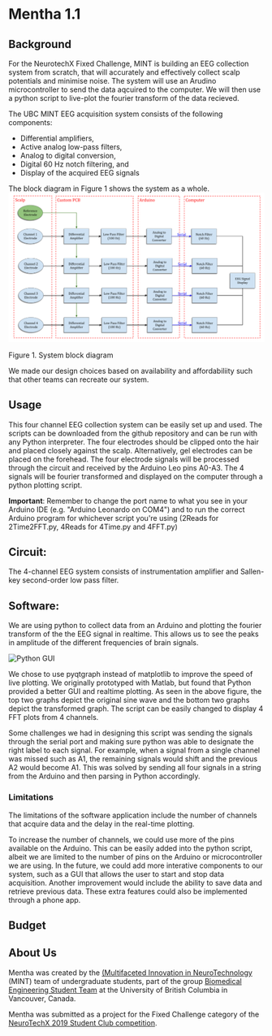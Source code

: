# Mentha 1.1

## Background

For the NeurotechX Fixed Challenge, MINT is building an EEG collection system from scratch, that will accurately and effectively collect scalp potentials and minimise noise.
The system will use an Arudino microcontroller to send the data aqcuired to the computer. We will then use a python script to live-plot the fourier transform of the data recieved. 

The UBC MINT EEG acquisition system consists of the following components:
- Differential amplifiers,
- Active analog low-pass filters,
- Analog to digital conversion,
- Digital 60 Hz notch filtering, and
- Display of the acquired EEG signals

The block diagram in Figure 1 shows the system as a whole.
![block diagram](https://github.com/UBCMint/MINT_FixedChallenge_2019/blob/master/NeuroTechX%202019%20System%20Block%20Diagram.png)

Figure 1. System block diagram


We made our design choices based on availability and affordabiliity such that other teams can recreate our system. 

## Usage
This four channel EEG collection system can be easily set up and used. The scripts can be downloaded from the github repository and can be run with any Python interpreter. The four electrodes should be clipped onto the hair and placed closely against the scalp. Alternatively, gel electrodes can be placed on the forehead. 
The four electrode signals will be processed through the circuit and received by the Arduino Leo pins A0-A3. The 4 signals will be fourier transformed and displayed on the computer through a python plotting script. 

**Important**: Remember to change the port name to what you see in your Arduino IDE (e.g. "Arduino Leonardo on COM4") and to run the correct Arduino program for whichever script you're using (2Reads for 2Time2FFT.py, 4Reads for 4Time.py and 4FFT.py)

## Circuit:
The 4-channel EEG system consists of instrumentation amplifier and Sallen-key second-order low pass filter.

## Software:
We are using python to collect data from an Arduino and plotting the fourier transform of the the EEG signal in realtime. This allows us to see the peaks in amplitude of the different frequencies of brain signals.

![Python GUI](https://raw.githubusercontent.com/UBCMint/FixedChallenge/master/PythonGUI/screenshots/plot.PNG)

We chose to use pyqtgraph instead of matplotlib to improve the speed of live plotting. We originally prototyped with Matlab, but found that Python provided a better GUI and realtime plotting.
As seen in the above figure, the top two graphs depict the original sine wave and the bottom two graphs depict the transformed graph. The script can be easily changed to display 4 FFT plots from 4 channels.

Some challenges we had in designing this script was sending the signals through the serial port and making sure python was able to designate the right label to each signal. For example, when a signal from a single channel was missed such as A1, the remaining signals would shift and the previous
A2 would become A1. This was solved by sending all four signals in a string from the Arduino and then parsing in Python accordingly. 

### Limitations
The limitations of the software application include the number of channels that acquire data and the delay in the real-time plotting.

To increase the number of channels, we could use more of the pins available on the Arduino. This can be easily added into the python script, albeit we are limited to the 
number of pins on the Arduino or microcontroller we are using. In the future, we could add more interative components to our system, such as a GUI that allows the user to start and stop data acquisition. Another improvement would include the ability to save data and retrieve previous data. These
extra features could also be implemented through a phone app.

## Budget

## About Us

Mentha was created by the [(Multifaceted Innovation in NeuroTechnology](https://ubcmint.github.io/) (MINT) team of undergraduate students, part of the group [Biomedical Engineering Student Team](http://www.ubcbest.com/) at the University of British Columbia in Vancouver, Canada.

Mentha was submitted as a project for the Fixed Challenge category of the [NeuroTechX 2019 Student Club competition](https://neurotechx.github.io/studentclubs/competition/).

